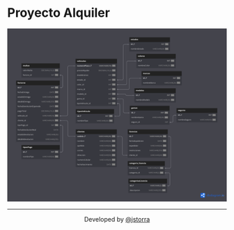 # Proyecto Alquiler

![](./Alquiler.png)

---

<p align="center">Developed by <a href="https://github.com/jstorra">@jstorra</a></p>